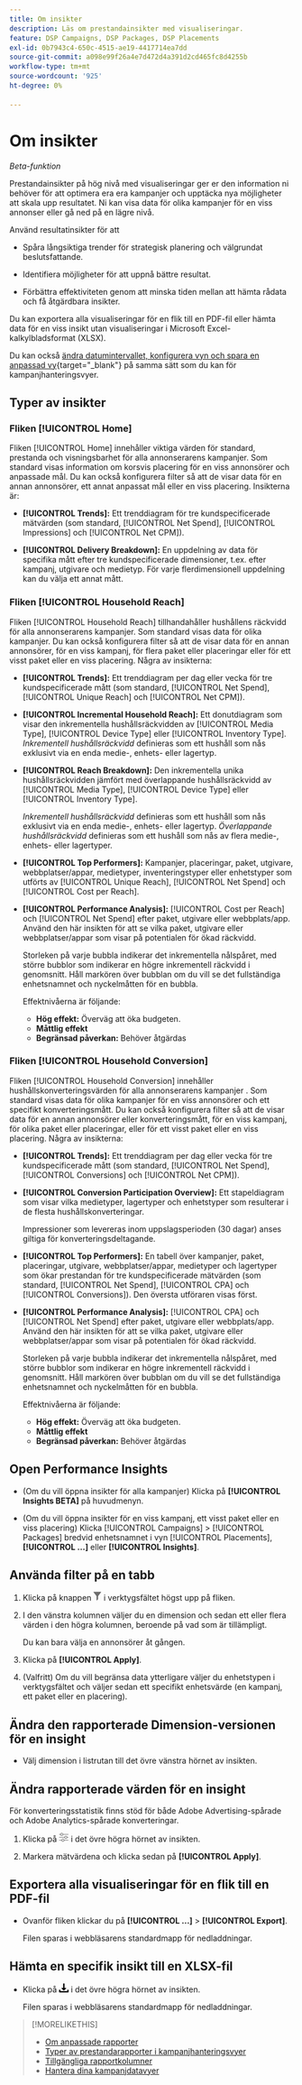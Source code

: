 ```yaml
---
title: Om insikter
description: Läs om prestandainsikter med visualiseringar.
feature: DSP Campaigns, DSP Packages, DSP Placements
exl-id: 0b7943c4-650c-4515-ae19-4417714ea7dd
source-git-commit: a098e99f26a4e7d472d4a391d2cd465fc8d4255b
workflow-type: tm+mt
source-wordcount: '925'
ht-degree: 0%

---
```


# Om insikter

*Beta-funktion*

Prestandainsikter på hög nivå med visualiseringar ger er den information ni behöver för att optimera era era kampanjer och upptäcka nya möjligheter att skala upp resultatet. Ni kan visa data för olika kampanjer för en viss annonser eller gå ned på en lägre nivå.

Använd resultatinsikter för att

* Spåra långsiktiga trender för strategisk planering och välgrundat beslutsfattande.

* Identifiera möjligheter för att uppnå bättre resultat.

* Förbättra effektiviteten genom att minska tiden mellan att hämta rådata och få åtgärdbara insikter.

Du kan exportera alla visualiseringar för en flik till en PDF-fil eller hämta data för en viss insikt utan visualiseringar i Microsoft Excel-kalkylbladsformat (XLSX).

Du kan också [ändra datumintervallet, konfigurera vyn och spara en anpassad vy](/help/dsp/campaign-management/reports/campaign-data-views-manage.md){target="_blank"} på samma sätt som du kan för kampanjhanteringsvyer.

## Typer av insikter

### Fliken [!UICONTROL Home]

Fliken [!UICONTROL Home] innehåller viktiga värden för standard, prestanda och visningsbarhet för alla annonserarens kampanjer. Som standard visas information om korsvis placering för en viss annonsörer och anpassade mål. Du kan också konfigurera filter så att de visar data för en annan annonsörer, ett annat anpassat mål eller en viss placering. <!-- I don't see campaigns or packages anymore:  You can optionally configure filters to show data for a different advertiser or data for only specific campaigns, packages, custom goals, and placements. --> Insikterna är:

* **[!UICONTROL Trends]:** Ett trenddiagram för tre kundspecificerade mätvärden (som standard, [!UICONTROL Net Spend], [!UICONTROL Impressions] och [!UICONTROL Net CPM]).

* **[!UICONTROL Delivery Breakdown]:** En uppdelning av data för specifika mått efter tre kundspecificerade dimensioner, t.ex. efter kampanj, utgivare och medietyp. För varje flerdimensionell uppdelning kan du välja ett annat mått.

### Fliken [!UICONTROL Household Reach]

Fliken [!UICONTROL Household Reach] tillhandahåller hushållens räckvidd för alla annonserarens kampanjer. Som standard visas data för olika kampanjer. Du kan också konfigurera filter så att de visar data för en annan annonsörer, för en viss kampanj, för flera paket eller placeringar eller för ett visst paket eller en viss placering. Några av insikterna:

* **[!UICONTROL Trends]:** Ett trenddiagram per dag eller vecka för tre kundspecificerade mått (som standard, [!UICONTROL Net Spend], [!UICONTROL Unique Reach] och [!UICONTROL Net CPM]).

* **[!UICONTROL Incremental Household Reach]:** Ett donutdiagram som visar den inkrementella hushållsräckvidden av [!UICONTROL Media Type], [!UICONTROL Device Type] eller [!UICONTROL Inventory Type]. *Inkrementell hushållsräckvidd* definieras som ett hushåll som nås exklusivt via en enda medie-, enhets- eller lagertyp.

* **[!UICONTROL Reach Breakdown]:** Den inkrementella unika hushållsräckvidden jämfört med överlappande hushållsräckvidd av [!UICONTROL Media Type], [!UICONTROL Device Type] eller [!UICONTROL Inventory Type].

  *Inkrementell hushållsräckvidd* definieras som ett hushåll som nås exklusivt via en enda medie-, enhets- eller lagertyp. *Överlappande hushållsräckvidd* definieras som ett hushåll som nås av flera medie-, enhets- eller lagertyper.

* **[!UICONTROL Top Performers]:** Kampanjer, placeringar, paket, utgivare, webbplatser/appar, medietyper, inventeringstyper eller enhetstyper som utförts av [!UICONTROL Unique Reach], [!UICONTROL Net Spend] och [!UICONTROL Cost per Reach].

* **[!UICONTROL Performance Analysis]:** [!UICONTROL Cost per Reach] och [!UICONTROL Net Spend] efter paket, utgivare eller webbplats/app. Använd den här insikten för att se vilka paket, utgivare eller webbplatser/appar som visar på potentialen för ökad räckvidd.

  Storleken på varje bubbla indikerar det inkrementella nålspåret, med större bubblor som indikerar en högre inkrementell räckvidd i genomsnitt. Håll markören över bubblan om du vill se det fullständiga enhetsnamnet och nyckelmåtten för en bubbla.

  Effektnivåerna är följande:

   * **Hög effekt:** Överväg att öka budgeten.
   * **Måttlig effekt**
   * **Begränsad påverkan:** Behöver åtgärdas

### Fliken [!UICONTROL Household Conversion]

Fliken [!UICONTROL Household Conversion] innehåller hushållskonverteringsvärden för alla annonserarens kampanjer <!-- active only? -->. Som standard visas data för olika kampanjer för en viss annonsörer och ett specifikt konverteringsmått. Du kan också konfigurera filter så att de visar data för en annan annonsörer eller konverteringsmått, för en viss kampanj, för olika paket eller placeringar, eller för ett visst paket eller en viss placering. Några av insikterna:

* **[!UICONTROL Trends]:** Ett trenddiagram per dag eller vecka för tre kundspecificerade mått (som standard, [!UICONTROL Net Spend], [!UICONTROL Conversions] och [!UICONTROL Net CPM]).

* **[!UICONTROL Conversion Participation Overview]:** Ett stapeldiagram som visar vilka medietyper, lagertyper och enhetstyper som resulterar i de flesta hushållskonverteringar.

  Impressioner som levereras inom uppslagsperioden (30 dagar) anses giltiga för konverteringsdeltagande.

* **[!UICONTROL Top Performers]:** En tabell över kampanjer, paket, placeringar, utgivare, webbplatser/appar, medietyper och lagertyper som ökar prestandan för tre kundspecificerade mätvärden (som standard, [!UICONTROL Net Spend], [!UICONTROL CPA] och [!UICONTROL Conversions]). Den översta utföraren visas först.

* **[!UICONTROL Performance Analysis]:** [!UICONTROL CPA] och [!UICONTROL Net Spend] efter paket, utgivare eller webbplats/app. Använd den här insikten för att se vilka paket, utgivare eller webbplatser/appar som visar på potentialen för ökad räckvidd.

  Storleken på varje bubbla indikerar det inkrementella nålspåret, med större bubblor som indikerar en högre inkrementell räckvidd i genomsnitt. Håll markören över bubblan om du vill se det fullständiga enhetsnamnet och nyckelmåtten för en bubbla.

  Effektnivåerna är följande:

   * **Hög effekt:** Överväg att öka budgeten.
   * **Måttlig effekt**
   * **Begränsad påverkan:** Behöver åtgärdas

## Open Performance Insights

* (Om du vill öppna insikter för alla kampanjer) Klicka på **[!UICONTROL Insights BETA]** på huvudmenyn.

* (Om du vill öppna insikter för en viss kampanj, ett visst paket eller en viss placering) Klicka [!UICONTROL Campaigns] > [!UICONTROL Packages] bredvid enhetsnamnet i vyn [!UICONTROL Placements], **[!UICONTROL ...]** eller **[!UICONTROL Insights]**.

## Använda filter på en tabb

1. Klicka på knappen ![Filter](/help/dsp/assets/filter.png) i verktygsfältet högst upp på fliken.

1. I den vänstra kolumnen väljer du en dimension och sedan ett eller flera värden i den högra kolumnen, beroende på vad som är tillämpligt.

   Du kan bara välja en annonsörer åt gången.

1. Klicka på **[!UICONTROL Apply]**.

1. (Valfritt) Om du vill begränsa data ytterligare väljer du enhetstypen i verktygsfältet och väljer sedan ett specifikt enhetsvärde (en kampanj, ett paket eller en placering).

## Ändra den rapporterade Dimension-versionen för en insight

* Välj dimension i listrutan till det övre vänstra hörnet av insikten.

## Ändra rapporterade värden för en insight

För konverteringsstatistik finns stöd för både Adobe Advertising-spårade och Adobe Analytics-spårade konverteringar.

1. Klicka på ![Målinställningar](/help/dsp/assets/metric-settings.png "Målinställningar") i det övre högra hörnet av insikten.

1. Markera mätvärdena och klicka sedan på **[!UICONTROL Apply]**.

## Exportera alla visualiseringar för en flik till en PDF-fil

* Ovanför fliken klickar du på **[!UICONTROL ...]** > **[!UICONTROL Export]**.

  Filen sparas i webbläsarens standardmapp för nedladdningar.

## Hämta en specifik insikt till en XLSX-fil

* Klicka på ![Hämta](/help/creative/assets/download.png "Hämta") i det övre högra hörnet av insikten.

  Filen sparas i webbläsarens standardmapp för nedladdningar.

>[!MORELIKETHIS]
>
>* [Om anpassade rapporter](/help/dsp/reports/report-about.md)
>* [Typer av prestandarapporter i kampanjhanteringsvyer](/help/dsp/campaign-management/reports/campaign-reports-about.md)
>* [Tillgängliga rapportkolumner](/help/dsp/reports/report-columns.md)
>* [Hantera dina kampanjdatavyer](/help/dsp/campaign-management/reports/campaign-data-views-manage.md)
